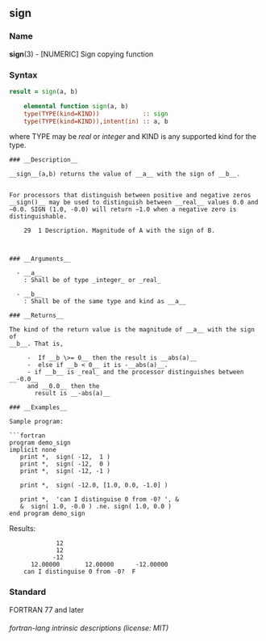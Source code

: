 ## sign

### **Name**

**sign**(3) - \[NUMERIC\] Sign copying function

### **Syntax**

```fortran
result = sign(a, b)

    elemental function sign(a, b)
    type(TYPE(kind=KIND))            :: sign
    type(TYPE(kind=KIND)),intent(in) :: a, b
```

where TYPE may be _real_ or _integer_ and KIND is any supported kind
for the type.

````
### __Description__

__sign__(a,b) returns the value of __a__ with the sign of __b__.


For processors that distinguish between positive and negative zeros
__sign()__ may be used to distinguish between __real__ values 0.0 and
−0.0. SIGN (1.0, -0.0) will return −1.0 when a negative zero is
distinguishable.

    29  1 Description. Magnitude of A with the sign of B.



### __Arguments__

  - __a__
    : Shall be of type _integer_ or _real_

  - __b__
    : Shall be of the same type and kind as __a__

### __Returns__

The kind of the return value is the magnitude of __a__ with the sign of
__b__. That is,

     -  If __b \>= 0__ then the result is __abs(a)__
     -  else if __b < 0__ it is -__abs(a)__.
     - if __b__ is _real_ and the processor distinguishes between __-0.0__
     and __0.0__ then the
       result is __-abs(a)__

### __Examples__

Sample program:

```fortran
program demo_sign
implicit none
   print *,  sign( -12,  1 )
   print *,  sign( -12,  0 )
   print *,  sign( -12, -1 )

   print *,  sign( -12.0, [1.0, 0.0, -1.0] )

   print *,  'can I distinguise 0 from -0? ', &
   &  sign( 1.0, -0.0 ) .ne. sign( 1.0, 0.0 )
end program demo_sign
````

Results:

```text
             12
             12
            -12
      12.00000       12.00000      -12.00000
    can I distinguise 0 from -0?  F
```

### **Standard**

FORTRAN 77 and later

###### fortran-lang intrinsic descriptions (license: MIT)
